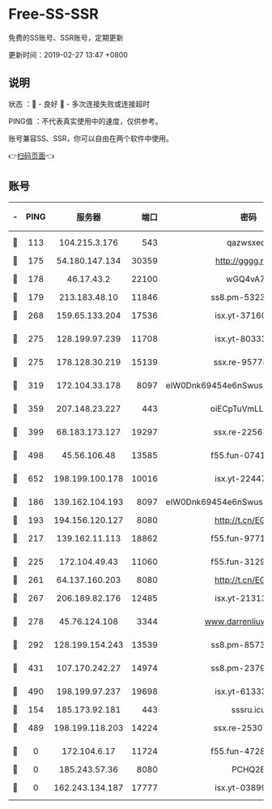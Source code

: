 # Free-SS-SSR

免费的SS账号、SSR账号，定期更新

更新时间：2019-02-27 13:47 +0800

## 说明

状态     ：🙂 - 良好 🙁 - 多次连接失败或连接超时

PING值   ：不代表真实使用中的速度，仅供参考。

账号兼容SS、SSR，你可以自由在两个软件中使用。

👉[扫码页面](https://liesauer.github.io/free-ss-ssr.github.io/)👈

## 账号

|-|PING|服务器|端口|密码|加密方式|区域|
|:----:|:----:|:-----:|-----:|:----:|:----:|:----:|
|🙂|113|104.215.3.176|543|qazwsxedc|aes-256-gcm|JP|
|🙂|175|54.180.147.134|30359|http://gggg.rocks|chacha20|KR|
|🙂|178|46.17.43.2|22100|wGQ4vA7D|aes-256-gcm|RU|
|🙂|179|213.183.48.10|11846|ss8.pm-53239933|rc4-md5|RU|
|🙂|268|159.65.133.204|17536|isx.yt-37160115|aes-256-cfb|SG|
|🙂|275|128.199.97.239|11708|isx.yt-80333804|aes-256-cfb|SG|
|🙂|275|178.128.30.219|15139|ssx.re-95778492|aes-256-cfb|SG|
|🙂|319|172.104.33.178|8097|eIW0Dnk69454e6nSwuspv9DmS201tQ0D|aes-256-cfb|SG|
|🙂|359|207.148.23.227|443|oiECpTuVmLLxk4Ts|aes-256-cfb|US|
|🙂|399|68.183.173.127|19297|ssx.re-22563235|aes-256-cfb|US|
|🙂|498|45.56.106.48|13585|f55.fun-07412512|aes-256-cfb|US|
|🙂|652|198.199.100.178|10016|isx.yt-22447811|aes-256-cfb|US|
|🙂|186|139.162.104.193|8097|eIW0Dnk69454e6nSwuspv9DmS201tQ0D|aes-256-cfb|JP|
|🙂|193|194.156.120.127|8080|http://t.cn/EGJIyrl|rc4-md5|RU|
|🙂|217|139.162.11.113|18862|f55.fun-97715829|aes-256-cfb|SG|
|🙂|225|172.104.49.43|11060|f55.fun-31295272|aes-256-cfb|SG|
|🙂|261|64.137.160.203|8080|http://t.cn/EGJIyrl|rc4-md5|CA|
|🙂|267|206.189.82.176|12485|isx.yt-21313452|aes-256-cfb|SG|
|🙂|278|45.76.124.108|3344|www.darrenliuwei.com|aes-256-cfb|AU|
|🙂|292|128.199.154.243|13539|ss8.pm-85739206|aes-256-cfb|SG|
|🙂|431|107.170.242.27|14974|ss8.pm-23796497|aes-256-cfb|US|
|🙂|490|198.199.97.237|19698|isx.yt-61333820|aes-256-cfb|US|
|🙁|154|185.173.92.181|443|sssru.icu|rc4-md5|RU|
|🙁|489|198.199.118.203|14224|ssx.re-25307472|aes-256-cfb|US|
|🙁|0|172.104.6.17|11724|f55.fun-47281040|aes-256-cfb|US|
|🙁|0|185.243.57.36|8080|PCHQ2E|rc4-md5|US|
|🙁|0|162.243.134.187|17777|isx.yt-03899620|aes-256-cfb|US|
